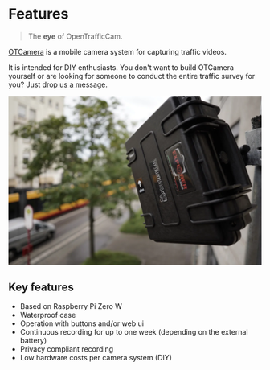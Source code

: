 # Features

> The **eye** of OpenTrafficCam.

[OTCamera](https://github.com/OpenTrafficCam/OTCamera) is a mobile camera system for capturing traffic videos.

It is intended for DIY enthusiasts.
You don't want to build OTCamera yourself or are looking for someone to conduct the entire traffic survey for you?
Just [drop us a message](mailto:team@opentrafficcam.org).

![OTCamera](OTCamera.webp)

## Key features

* Based on Raspberry Pi Zero W
* Waterproof case
* Operation with buttons and/or web ui
* Continuous recording for up to one week (depending on the external battery)
* Privacy compliant recording
* Low hardware costs per camera system (DIY)
